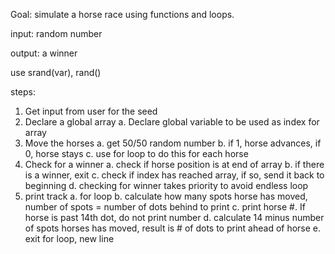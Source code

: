 Goal: simulate a horse race using functions and loops.

input: random number

output: a winner

use srand(var), rand()

steps:
1. Get input from user for the seed
2. Declare a global array
a. Declare global variable to be used as index for array
3. Move the horses
a. get 50/50 random number
b. if 1, horse advances, if 0, horse stays
c. use for loop to do this for each horse
4. Check for a winner
a. check if horse position is at end of array
b. if there is a winner, exit
c. check if index has reached array, if so, send it back to beginning
d. checking for winner takes priority to avoid endless loop
5. print track
a. for loop
b. calculate how many spots horse has moved, number of spots = number of dots
behind to print
c. print horse #. If horse is past 14th dot, do not print number
d. calculate 14 minus number of spots horses has moved, result is # of dots to print
ahead of horse
e. exit for loop, new line

